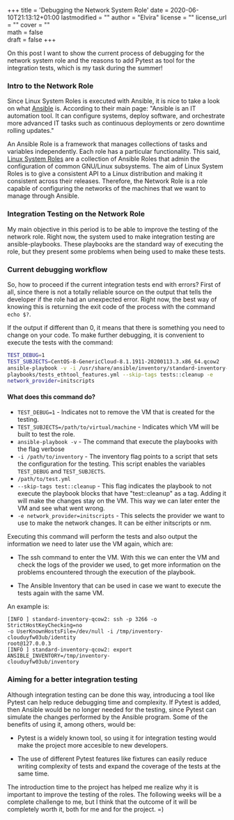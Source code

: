 +++
title = 'Debugging the Network System Role'
date = 2020-06-10T21:13:12+01:00
lastmodified = ""
author = "Elvira"
license = ""
license_url = ""
cover = ""    
math = false  
draft = false
+++



On this post I want to show the current process of debugging for the network
system role and the reasons to add Pytest as tool for the integration tests,
which is my task during the summer!

### Intro to the Network Role

Since Linux System Roles is executed with Ansible, it is nice to take a look on
what [Ansible](https://docs.ansible.com/ansible/latest/index.html) is.
According to their main page: "Ansible is an IT automation tool. It can
configure systems, deploy software, and orchestrate more advanced IT tasks such
as continuous deployments or zero downtime rolling updates." 

An Ansible Role is a framework that manages collections of tasks and variables
independently. Each role has a particular functionality. This said, [Linux
System Roles](https://linux-system-roles.github.io/) are a collection of
Ansible Roles that admin the configuration of common GNU/Linux subsystems. The
aim of Linux System Roles is to give a consistent API to a Linux distribution
and making it consistent across their releases. Therefore, the Network Role is
a role capable of configuring the networks of the machines that we want to
manage through Ansible.

### Integration Testing on the Network Role

My main objective in this period is to be able to improve the testing of the
network role. Right now, the system used to make integration testing are
ansible-playbooks. These playbooks are the standard way of executing the role,
but they present some problems when being used to make these tests. 

### Current debugging workflow

So, how to proceed if the current integration tests end with errors? First of
all, since there is not a totally reliable source on the output that tells the
developer if the role had an unexpected error. Right now, the best way of
knowing this is returning the exit code of the process with the command `echo $?`.

If the output if different than 0, it means that there is something you need to
change on your code. To make further debugging, it is convenient to execute the
tests with the command:

```sh
TEST_DEBUG=1
TEST_SUBJECTS=CentOS-8-GenericCloud-8.1.1911-20200113.3.x86_64.qcow2
ansible-playbook -v -i /usr/share/ansible/inventory/standard-inventory-qcow2
playbooks/tests_ethtool_features.yml --skip-tags tests::cleanup -e
network_provider=initscripts
```

#### What does this command do?

 - `TEST_DEBUG=1` - Indicates not to remove the VM that is created for the
   testing.
 - `TEST_SUBJECTS=/path/to/virtual/machine` - Indicates which VM will be built
   to test the role.
 - `ansible-playbook -v` - The command that execute the playbooks with the flag
   verbose
 - `-i /path/to/inventory` - The inventory flag points to a script that sets
   the configuration for the testing. This script enables the variables
`TEST_DEBUG` and `TEST_SUBJECTS`.
 - `/path/to/test.yml`
 - `--skip-tags test::cleanup` - This flag indicates the playbook to not
   execute the playbook blocks that have "test::cleanup" as a tag. Adding it
   will make the changes stay on the VM. This way we can later enter the VM and
   see what went wrong.
 - `-e network_provider=initscripts` - This selects the provider we want to use
   to make the network changes. It can be either initscripts or nm.

Executing this command will perform the tests and also output the information
we need to later use the VM again, which are:

 - The ssh command to enter the VM. With this we can enter the VM  and check
   the logs of the provider we used, to get  more information on the problems
   encountered through the execution of the playbook.

 - The Ansible Inventory that can be used in case we want to execute the tests
   again with the same VM. 

An example is:

``` log
[INFO ] standard-inventory-qcow2: ssh -p 3266 -o StrictHostKeyChecking=no
-o UserKnownHostsFile=/dev/null -i /tmp/inventory-clouduyfw03ub/identity
root@127.0.0.3
[INFO ] standard-inventory-qcow2: export ANSIBLE_INVENTORY=/tmp/inventory-
clouduyfw03ub/inventory
```



### Aiming for a better integration testing

Although integration testing can be done this way, introducing a tool like
Pytest can help reduce debugging time and complexity. If Pytest is added, then
Ansible would be no longer needed for the testing, since Pytest can simulate
the changes performed by the Ansible program. Some of the benefits of using
it, among others, would be:
 
-  Pytest is a widely known tool, so using it for integration testing would
   make the project more accesible to new developers.
 
- The use of different Pytest features like fixtures can easily reduce
  writing complexity of tests and expand the coverage of the tests at the same
  time.

The introduction time to the project has helped me realize why it is important
to improve the testing of the roles. The following weeks will be a complete
challenge to me, but I think that the outcome of it will be completely worth
it, both for me and for the project. =)